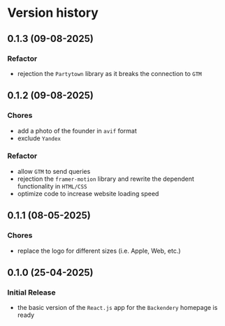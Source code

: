 # Version history

## 0.1.3 (09-08-2025)

### Refactor
- rejection the `Partytown` library as it breaks the connection to `GTM`

## 0.1.2 (09-08-2025)

### Chores
- add a photo of the founder in `avif` format
- exclude `Yandex`

### Refactor
- allow `GTM` to send queries
- rejection the `framer-motion` library and rewrite the dependent functionality in `HTML/CSS`
- optimize code to increase website loading speed

## 0.1.1 (08-05-2025)

### Chores
- replace the logo for different sizes (i.e. Apple, Web, etc.)

## 0.1.0 (25-04-2025)

### Initial Release
- the basic version of the `React.js` app for the `Backendery` homepage is ready